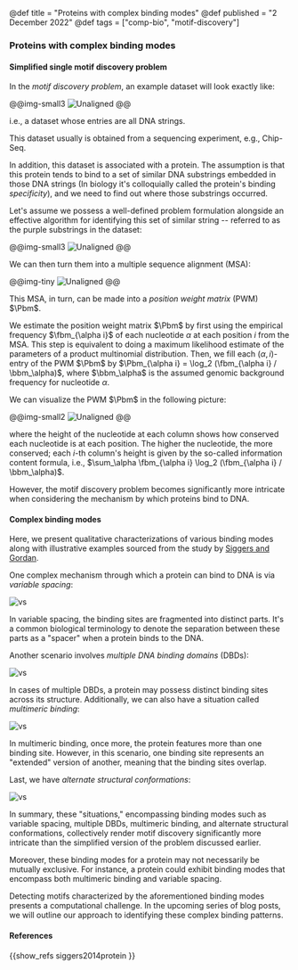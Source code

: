 @def title = "Proteins with complex binding modes"
@def published = "2 December 2022"
@def tags = ["comp-bio", "motif-discovery"]


### Proteins with complex binding modes

#### Simplified single motif discovery problem

In the *motif discovery problem*, an example dataset will look exactly like:

@@img-small3 ![Unaligned](/blog/pics/motif/unaligned_noans.png) @@

i.e., a dataset whose entries are all DNA strings. 

This dataset usually is obtained from a sequencing experiment, e.g., Chip-Seq. 

In addition, this dataset is associated with a protein. The assumption is that this protein tends to bind to a set of similar DNA substrings embedded in those DNA strings (In biology it's colloquially called the protein's binding *specificity*), and we need to find out where those substrings occurred.

Let's assume we possess a well-defined problem formulation alongside an effective algorithm for identifying this set of similar string -- referred to as the purple substrings in the dataset:

@@img-small3 ![Unaligned](/blog/pics/motif/unaligned.png) @@

We can then turn them into a multiple sequence alignment (MSA):

@@img-tiny ![Unaligned](/blog/pics/motif/aligned.png) @@

This MSA, in turn, can be made into a *position weight matrix* (PWM) $\Pbm$. 

We estimate the position weight matrix $\Pbm$ by first using the empirical frequency $\fbm_{\alpha i}$ of each nucleotide $\alpha$ at each position $i$ from the MSA. This step is equivalent to doing a maximum likelihood estimate of the parameters of a product multinomial distribution. Then, we fill each $(\alpha, i)$-entry of the PWM $\Pbm$ by $\Pbm_{\alpha i} = \log_2 (\fbm_{\alpha i} / \bbm_\alpha)$, where $\bbm_\alpha$ is the assumed genomic background frequency for nucleotide $\alpha$.

We can visualize the PWM $\Pbm$ in the following picture:


@@img-small2 ![Unaligned](/blog/pics/motif/pwm.png) @@

where the height of the nucleotide at each column shows how conserved each nucleotide is at each position. The higher the nucleotide, the more conserved; each $i$-th column's height is given by the so-called information content formula, i.e., $\sum_\alpha \fbm_{\alpha i} \log_2 (\fbm_{\alpha i} / \bbm_\alpha)$.


However, the motif discovery problem becomes significantly more intricate when considering the mechanism by which proteins bind to DNA. 

#### Complex binding modes

Here, we present qualitative characterizations of various binding modes along with illustrative examples sourced from the study by [Siggers and Gordan](https://academic.oup.com/nar/article/42/4/2099/2435233). 

One complex mechanism through which a protein can bind to DNA is via *variable spacing*:

![vs](/blog/pics/motif/v-spacing.png)

In variable spacing, the binding sites are fragmented into distinct parts. It's a common biological terminology to denote the separation between these parts as a "spacer" when a protein binds to the DNA.

Another scenario involves *multiple DNA binding domains* (DBDs):

![vs](/blog/pics/motif/mdbds.png)


In cases of multiple DBDs, a protein may possess distinct binding sites across its structure.
Additionally, we can also have a situation called *multimeric binding*:

![vs](/blog/pics/motif/multimeric-b.png)

In multimeric binding, once more, the protein features more than one binding site. However, in this scenario, one binding site represents an "extended" version of another, meaning that the binding sites overlap.

Last, we have *alternate structural conformations*:

![vs](/blog/pics/motif/asc.png)

In summary, these "situations," encompassing binding modes such as variable spacing, multiple DBDs, multimeric binding, and alternate structural conformations, collectively render motif discovery significantly more intricate than the simplified version of the problem discussed earlier.

Moreover, these binding modes for a protein may not necessarily be mutually exclusive. For instance, a protein could exhibit binding modes that encompass both multimeric binding and variable spacing.

Detecting motifs characterized by the aforementioned binding modes presents a computational challenge. In the upcoming series of blog posts, we will outline our approach to identifying these complex binding patterns.

#### References

{{show_refs siggers2014protein }}